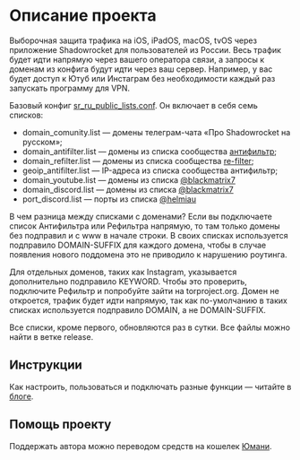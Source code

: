 # Описание проекта
Выборочная защита трафика на iOS, iPadOS, macOS, tvOS через приложение Shadowrocket для пользователей из России. Весь трафик будет идти напрямую через вашего оператора связи, а запросы к доменам из конфига будут идти через ваш сервер. Например, у вас будет доступ к Ютуб или Инстаграм без необходимости каждый раз запускать программу для VPN.

Базовый конфиг [sr_ru_public_lists.conf](https://raw.githubusercontent.com/misha-tgshv/shadowrocket-configuration-file/refs/heads/release/conf/sr_ru_public_lists.conf). Он включает в себя семь списков:
* domain_comunity.list — домены телеграм-чата «Про Shadowrocket на русском»;
* domain_antifilter.list — домены из списка сообщества [антифильтр](https://community.antifilter.download);
* domain_refilter.list — домены из списка сообщества [re-filter](https://github.com/1andrevich/Re-filter-lists);
* geoip_antifilter.list — IP-адреса из списка сообщества антифильтр;
* domain_youtube.list — домены из списка [@blackmatrix7](https://raw.githubusercontent.com/dsvip/Quantumult-X/dec9019816ba55897c162c3dbd3ac997ac160f09/blackmatrix7/rule/Shadowrocket/YouTube.list)
* domain_discord.list — домены из списка [@blackmatrix7](https://raw.githubusercontent.com/blackmatrix7/ios_rule_script/refs/heads/master/rule/Shadowrocket/Discord/Discord.list)
* port_discord.list — порты из списка [@helmiau](https://github.com/helmiau/clashrules/blob/main/shadowrocket/Game_Discord_Ports.list)

В чем разница между списками с доменами? Если вы подключаете список Антифильтра или Рефильтра напрямую, то там только домены без подправил и с www в начале строки. В своих списках используется подправило DOMAIN-SUFFIX для каждого домена, чтобы в случае появления нового поддомена это не приводило к нарушению роутинга. 

Для отдельных доменов, таких как Instagram, указывается дополнительно подправило KEYWORD. Чтобы это проверить, подключите Рефильтр и попробуйте зайти на torproject.org. Домен не откроется, трафик будет идти напрямую, так как по-умолчанию в таких списках используется подправило DOMAIN, а не DOMAIN-SUFFIX.

Все списки, кроме первого, обновляются раз в сутки. Все файлы можно найти в ветке release.

## Инструкции
Как настроить, пользоваться и подключать разные функции — читайте в [блоге](https://mishatugushev.ru/blog/?go=all/shadowrocket-seamless-ios/).

## Помощь проекту
Поддержать автора можно переводом средств на кошелек [Юмани](https://yoomoney.ru/to/410015839777064).
